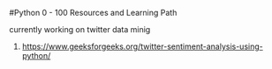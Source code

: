 #Python 0 - 100 Resources and Learning Path


currently working on twitter data minig 
1. https://www.geeksforgeeks.org/twitter-sentiment-analysis-using-python/